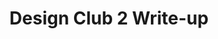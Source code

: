 ---
layout: default
category: blog
title: Design Club 2 Write-up
link: https://blog.marvelapp.com/design-club-2-just-enough-is-more/
pic: dc2-write-up.jpg
preview: >
  Following on from April’s inaugural event, this second installment sold out within minutes and packed an equally big punch, featuring Alexis Cuddyre, head of creative and brand at ADAY, as well as Tom Blomfield and Hugo Cornejo from Mondo. Hosted at Protein Studios, and with drinks laid on by DeskBeers from Deliveroo, the evening represented the beating heart of London’s design community
---